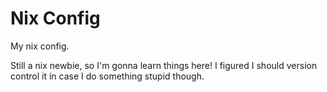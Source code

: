 # Nix Config

My nix config.

Still a nix newbie, so I'm gonna learn things here! I figured I should version
control it in case I do something stupid though.
